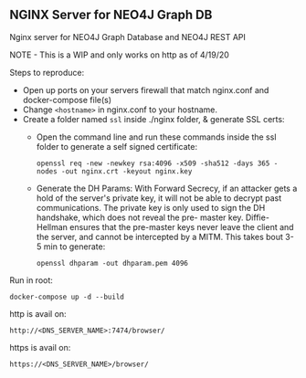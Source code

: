 ## NGINX Server for NEO4J Graph DB
Nginx server for NEO4J Graph Database and NEO4J REST API

NOTE - This is a WIP and only works on http as of 4/19/20

Steps to reproduce:

 - Open up ports on your servers firewall that match nginx.conf and docker-compose file(s)
 - Change ```<hostname>``` in nginx.conf to your hostname. 
 - Create a folder named ```ssl``` inside ./nginx folder, & generate SSL certs:
    - Open the command line and run these commands inside the ssl folder to generate a self signed certificate:
    
      ```openssl req -new -newkey rsa:4096 -x509 -sha512 -days 365 -nodes -out nginx.crt -keyout nginx.key```
      
    - Generate the DH Params: With Forward Secrecy, if an attacker gets a hold of the server's private key, it will not be able to decrypt past communications. The private key is only used to sign the DH handshake, which does not reveal the pre- master key. Diffie-Hellman ensures that the pre-master keys never leave the client and the server, and cannot be intercepted by a MITM. This takes bout 3-5 min to generate:
    
      ```openssl dhparam -out dhparam.pem 4096```
 
 
 Run in root:
 
 ``` docker-compose up -d --build ```
 
 http is avail on:
 
 ```http://<DNS_SERVER_NAME>:7474/browser/```
 
 https is avail on: 
 
 ```https://<DNS_SERVER_NAME>/browser/```

